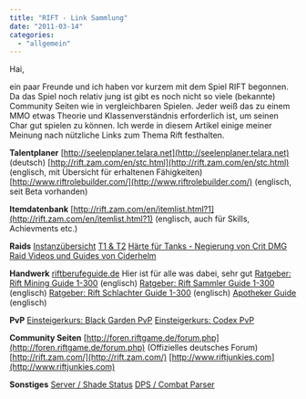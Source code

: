 ```yaml
---
title: "RIFT - Link Sammlung"
date: "2011-03-14"
categories: 
  - "allgemein"
---
```


Hai,

ein paar Freunde und ich haben vor kurzem mit dem Spiel RIFT begonnen. Da das Spiel noch relativ jung ist gibt es noch nicht so viele (bekannte) Community Seiten wie in vergleichbaren Spielen. Jeder weiß das zu einem MMO etwas Theorie und Klassenverständnis erforderlich ist, um seinen Char gut spielen zu können. Ich werde in diesem Artikel einige meiner Meinung nach nützliche Links zum Thema Rift festhalten.

**Talentplaner** [http://seelenplaner.telara.net](http://seelenplaner.telara.net) (deutsch) [http://rift.zam.com/en/stc.html](http://rift.zam.com/en/stc.html) (englisch, mit Übersicht für erhaltenen Fähigkeiten) [http://www.riftrolebuilder.com/](http://www.riftrolebuilder.com/) (englisch, seit Beta vorhanden)

**Itemdatenbank** [http://rift.zam.com/en/itemlist.html?1](http://rift.zam.com/en/itemlist.html?1) (englisch, auch für Skills, Achievments etc.)

**Raids** [Instanzübersicht](http://foren.riftgame.de/showthread.php?6713-%DCbersicht-Instanzen-amp-Schlachtz%FCge) [T1 & T2](http://www.riftbro.com/wp-content/uploads/2011/02/Rift-PvE-Progression.png) [Härte für Tanks - Negierung von Crit DMG](http://foren.riftgame.de/showthread.php?1802-Tanken-in-Rift&p=181420&viewfull=1#post181420) [Raid Videos und Guides von Ciderhelm](http://www.youtube.com/ciderhelm#g/p)

**Handwerk** [riftberufeguide.de](http://www.riftberufeguide.de/) Hier ist für alle was dabei, sehr gut [Ratgeber: Rift Mining Guide 1-300](http://www.riftbro.com/rift-mining-guide/) (englisch) [Ratgeber: Rift Sammler Guide 1-300](http://www.riftbro.com/rift-foraging-guide/) (englisch) [Ratgeber: Rift Schlachter Guide 1-300](http://www.riftbro.com/rift-butchering-guide/) (englisch) [Apotheker Guide](http://www.riftjunkies.com/2011/03/21/mixing-it-up-an-introduction-to-apothecary/) (englisch)

**PvP** [Einsteigerkurs: Black Garden PvP](http://foren.riftgame.de/showthread.php?5471-Einsteigerkurs-Black-Garden-PvP&highlight=Gold) [Einsteigerkurs: Codex PvP](http://foren.riftgame.de/showthread.php?9750-Einsteigerkurs-Codex-PvP)

**Community Seiten** [http://foren.riftgame.de/forum.php](http://foren.riftgame.de/forum.php) (Offizielles deutsches Forum) [http://rift.zam.com/](http://rift.zam.com/) [http://www.riftjunkies.com](http://www.riftjunkies.com)

**Sonstiges** [Server / Shade Status](http://www.riftgame.com/de/status/index.php) [DPS / Combat Parser](http://www.riftjunkies.com/combat-parser/)
